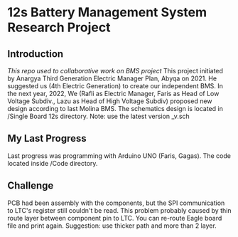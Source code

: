 # 12s Battery Management System Research Project
## Introduction
*This repo used to collaborative work on BMS project*
This project initiated by Anargya Third Generation Electric Manager Plan, Abyqa on 2021.
He suggested us (4th Electric Generation) to create our independent BMS. 
In the next year, 2022, We (Rafli as Electric Manager, Faris as Head of Low Voltage Subdiv., Lazu as Head of High Voltage Subdiv) proposed new design according to last Molina BMS.
The schematics design is located in /Single Board 12s directory. Note: use the latest version _v<number>.sch

## My Last Progress
Last progress was programming with Arduino UNO (Faris, Gagas). 
The code located inside /Code directory.

## Challenge
PCB had been assembly with the components, but the SPI communication to LTC's register still couldn't be read. 
This problem probably caused by thin route layer between component pin to LTC. You can re-route Eagle board file and print again.
Suggestion: use thicker path and more than 2 layer. 
